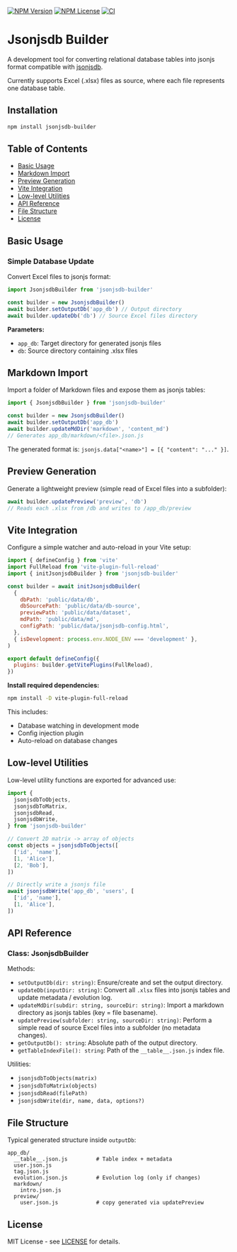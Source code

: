 [![NPM Version](https://img.shields.io/npm/v/jsonjsdb-builder)](https://www.npmjs.com/package/jsonjsdb-builder)
[![NPM License](https://img.shields.io/npm/l/jsonjsdb-builder)](LICENSE)
[![CI](https://github.com/bassim-matar/jsonjsdb/workflows/CI/badge.svg)](https://github.com/bassim-matar/jsonjsdb/actions/workflows/ci.yml)

# Jsonjsdb Builder

A development tool for converting relational database tables into jsonjs format compatible with [jsonjsdb](../jsonjsdb).

Currently supports Excel (.xlsx) files as source, where each file represents one database table.

## Installation

```bash
npm install jsonjsdb-builder
```

## Table of Contents

- [Basic Usage](#basic-usage)
- [Markdown Import](#markdown-import)
- [Preview Generation](#preview-generation)
- [Vite Integration](#vite-integration)
- [Low-level Utilities](#low-level-utilities)
- [API Reference](#api-reference)
- [File Structure](#file-structure)
- [License](#license)

## Basic Usage

### Simple Database Update

Convert Excel files to jsonjs format:

```js
import JsonjsdbBuilder from 'jsonjsdb-builder'

const builder = new JsonjsdbBuilder()
await builder.setOutputDb('app_db') // Output directory
await builder.updateDb('db') // Source Excel files directory
```

**Parameters:**

- `app_db`: Target directory for generated jsonjs files
- `db`: Source directory containing .xlsx files

## Markdown Import

Import a folder of Markdown files and expose them as jsonjs tables:

```js
import { JsonjsdbBuilder } from 'jsonjsdb-builder'

const builder = new JsonjsdbBuilder()
await builder.setOutputDb('app_db')
await builder.updateMdDir('markdown', 'content_md')
// Generates app_db/markdown/<file>.json.js
```

The generated format is: `jsonjs.data["<name>"] = [{ "content": "..." }]`.

## Preview Generation

Generate a lightweight preview (simple read of Excel files into a subfolder):

```js
await builder.updatePreview('preview', 'db')
// Reads each .xlsx from /db and writes to /app_db/preview
```

## Vite Integration

Configure a simple watcher and auto-reload in your Vite setup:

```js
import { defineConfig } from 'vite'
import FullReload from 'vite-plugin-full-reload'
import { initJsonjsdbBuilder } from 'jsonjsdb-builder'

const builder = await initJsonjsdbBuilder(
  {
    dbPath: 'public/data/db',
    dbSourcePath: 'public/data/db-source',
    previewPath: 'public/data/dataset',
    mdPath: 'public/data/md',
    configPath: 'public/data/jsonjsdb-config.html',
  },
  { isDevelopment: process.env.NODE_ENV === 'development' },
)

export default defineConfig({
  plugins: builder.getVitePlugins(FullReload),
})
```

**Install required dependencies:**

```bash
npm install -D vite-plugin-full-reload
```

This includes:

- Database watching in development mode
- Config injection plugin
- Auto-reload on database changes

## Low-level Utilities

Low-level utility functions are exported for advanced use:

```js
import {
  jsonjsdbToObjects,
  jsonjsdbToMatrix,
  jsonjsdbRead,
  jsonjsdbWrite,
} from 'jsonjsdb-builder'

// Convert 2D matrix -> array of objects
const objects = jsonjsdbToObjects([
  ['id', 'name'],
  [1, 'Alice'],
  [2, 'Bob'],
])

// Directly write a jsonjs file
await jsonjsdbWrite('app_db', 'users', [
  ['id', 'name'],
  [1, 'Alice'],
])
```

## API Reference

### Class: JsonjsdbBuilder

Methods:

- `setOutputDb(dir: string)`: Ensure/create and set the output directory.
- `updateDb(inputDir: string)`: Convert all `.xlsx` files into jsonjs tables and update metadata / evolution log.
- `updateMdDir(subdir: string, sourceDir: string)`: Import a markdown directory as jsonjs tables (key = file basename).
- `updatePreview(subfolder: string, sourceDir: string)`: Perform a simple read of source Excel files into a subfolder (no metadata changes).
- `getOutputDb(): string`: Absolute path of the output directory.
- `getTableIndexFile(): string`: Path of the `__table__.json.js` index file.

Utilities:

- `jsonjsdbToObjects(matrix)`
- `jsonjsdbToMatrix(objects)`
- `jsonjsdbRead(filePath)`
- `jsonjsdbWrite(dir, name, data, options?)`

## File Structure

Typical generated structure inside `outputDb`:

```
app_db/
  __table__.json.js         # Table index + metadata
  user.json.js
  tag.json.js
  evolution.json.js         # Evolution log (only if changes)
  markdown/
    intro.json.js
  preview/
    user.json.js            # copy generated via updatePreview
```

## License

MIT License - see [LICENSE](LICENSE) for details.
